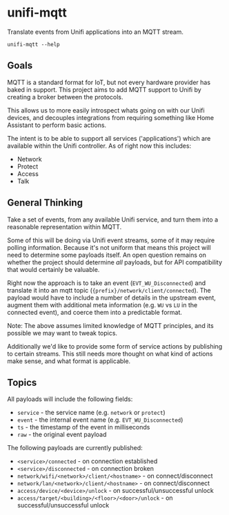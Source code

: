 # unifi-mqtt

Translate events from Unifi applications into an MQTT stream.

```shell
unifi-mqtt --help
```

## Goals

MQTT is a standard format for IoT, but not every hardware provider has baked in support. This project aims to add MQTT support to Unifi by creating a broker between the protocols.

This allows us to more easily introspect whats going on with our Unifi devices, and decouples integrations from requiring something like Home Assistant to perform basic actions.

The intent is to be able to support all services ('applications') which are available within the Unifi controller. As of right now this includes:

- Network
- Protect
- Access
- Talk

## General Thinking

Take a set of events, from any available Unifi service, and turn them into a reasonable representation within MQTT.

Some of this will be doing via Unifi event streams, some of it may require polling information. Because it's not uniform that means this project will need to determine some payloads itself. An open question remains on whether the project should determine _all_ payloads, but for API compatibility that would certainly be valuable.

Right now the approach is to take an event (`EVT_WU_Disconnected`) and translate it into an mqtt topic (`{prefix}/network/client/connected`). The payload would have to include a number of details in the upstream event, augment them with additional meta information (e.g. `WU` vs `LU` in the connected event), and coerce them into a predictable format.

Note: The above assumes limited knowledge of MQTT principles, and its possible we may want to tweak topics.

Additionally we'd like to provide some form of service actions by publishing to certain streams. This still needs more thought on what kind of actions make sense, and what format is applicable.

## Topics

All payloads will include the following fields:

- `service` - the service name (e.g. `network` or `protect`)
- `event` - the internal event name (e.g. `EVT_WU_Disconnected`)
- `ts` - the timestamp of the event in milliseconds
- `raw` - the original event payload

The following payloads are currently published:

- `<service>/connected` - on connection established
- `<service>/disconnected` - on connection broken
- `network/wifi/<network>/client/<hostname>` - on connect/disconnect
- `network/lan/<network>/client/<hostname>` - on connect/disconnect
- `access/device/<device>/unlock` - on successful/unsuccessful unlock
- `access/target/<building>/<floor>/<door>/unlock` - on successful/unsuccessful unlock
